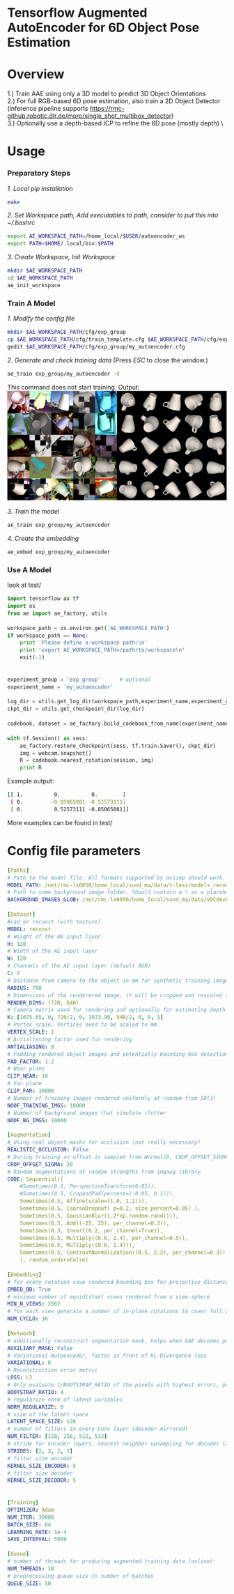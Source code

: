 # Tensorflow Augmented AutoEncoder for 6D Object Pose Estimation

# Overview

1.) Train AAE using only a 3D model to predict 3D Object Orientations \
2.) For full RGB-based 6D pose estimation, also train a 2D Object Detector \
    (inference pipeline supports https://rmc-github.robotic.dlr.de/moro/single_shot_multibox_detector) \
3.) Optionally use a depth-based ICP to refine the 6D pose (mostly depth) \

# Usage
### Preparatory Steps
*1. Local pip installation*
```bash
make
```

*2. Set Workspace path, Add executables to path, consider to put this into ~/.bashrc*
```bash
export AE_WORKSPACE_PATH=/home_local/$USER/autoencoder_ws
export PATH=$HOME/.local/bin:$PATH
```

*3. Create Workspace, Init Workspace*
```bash
mkdir $AE_WORKSPACE_PATH
cd $AE_WORKSPACE_PATH
ae_init_workspace
```

### Train A Model

*1. Modify the config file*
```bash
mkdir $AE_WORKSPACE_PATH/cfg/exp_group
cp $AE_WORKSPACE_PATH/cfg/train_template.cfg $AE_WORKSPACE_PATH/cfg/exp_group/my_autoencoder.cfg
gedit $AE_WORKSPACE_PATH/cfg/exp_group/my_autoencoder.cfg
```

*2. Generate and check training data*
(Press *ESC* to close the window.)
```bash
ae_train exp_group/my_autoencoder -d
```
This command does not start training.
Output:
![](docs/example_batch.png)

*3. Train the model*
```bash
ae_train exp_group/my_autoencoder
```

*4. Create the embedding*
```bash
ae_embed exp_group/my_autoencoder
```

### Use A Model

look at test/

```python
import tensorflow as tf
import os
from ae import ae_factory, utils

workspace_path = os.environ.get('AE_WORKSPACE_PATH')
if workspace_path == None:
    print 'Please define a workspace path:\n'
    print 'export AE_WORKSPACE_PATH=/path/to/workspace\n'
    exit(-1)


experiment_group = 'exp_group'      # optional
experiment_name = 'my_autoencoder'

log_dir = utils.get_log_dir(workspace_path,experiment_name,experiment_group)
ckpt_dir = utils.get_checkpoint_dir(log_dir)

codebook, dataset = ae_factory.build_codebook_from_name(experiment_name, experiment_group = experiment_group, return_dataset=True)

with tf.Session() as sess:
    ae_factory.restore_checkpoint(sess, tf.train.Saver(), ckpt_dir)
	img = webcam.snapshot()
    R = codebook.nearest_rotation(session, img)
	print R
```
Example output:
```bash
[[ 1.          0.          0.        ]
 [ 0.         -0.85065081 -0.52573111]
 [ 0.          0.52573111 -0.85065081]]
```
More examples can be found in test/

# Config file parameters
```yaml
[Paths]
# Path to the model file. All formats supported by assimp should work. Tested with ply files.
MODEL_PATH: /net/rmc-lx0050/home_local/sund_ma/data/t-less/models_reconst/obj_05.ply
# Path to some background image folder. Should contain a * as a placeholder for the image name.
BACKGROUND_IMAGES_GLOB: /net/rmc-lx0050/home_local/sund_ma/data/VOCdevkit/VOC2012/JPEGImages/*.jpg

[Dataset]
#cad or reconst (with texture)
MODEL: reconst
# Height of the AE input layer
H: 128
# Width of the AE input layer
W: 128
# Channels of the AE input layer (default BGR)
C: 3
# Distance from Camera to the object in mm for synthetic training images
RADIUS: 700
# Dimensions of the renderered image, it will be cropped and rescaled to H, W later.
RENDER_DIMS: (720, 540)
# Camera matrix used for rendering and optionally for estimating depth from RGB
K: [1075.65, 0, 720/2, 0, 1073.90, 540/2, 0, 0, 1]
# Vertex scale. Vertices need to be scaled to mm
VERTEX_SCALE: 1
# Antialiasing factor used for rendering
ANTIALIASING: 8
# Padding rendered object images and potentially bounding box detections 
PAD_FACTOR: 1.2
# Near plane
CLIP_NEAR: 10
# Far plane
CLIP_FAR: 10000
# Number of training images rendered uniformly at random from SO(3)
NOOF_TRAINING_IMGS: 10000
# Number of background images that simulate clutter
NOOF_BG_IMGS: 10000

[Augmentation]
# Using real object masks for occlusion (not really necessary)
REALISTIC_OCCLUSION: False
# During training an offset is sampled from Normal(0, CROP_OFFSET_SIGMA) and added to the ground truth crop.
CROP_OFFSET_SIGMA: 20
# Random augmentations at random strengths from imgaug library
CODE: Sequential([
    #Sometimes(0.5, PerspectiveTransform(0.05)),
    #Sometimes(0.5, CropAndPad(percent=(-0.05, 0.1))),
    Sometimes(0.5, Affine(scale=(1.0, 1.2))),
    Sometimes(0.5, CoarseDropout( p=0.2, size_percent=0.05) ),
    Sometimes(0.5, GaussianBlur(1.2*np.random.rand())),
    Sometimes(0.5, Add((-25, 25), per_channel=0.3)),
    Sometimes(0.3, Invert(0.2, per_channel=True)),
    Sometimes(0.5, Multiply((0.6, 1.4), per_channel=0.5)),
    Sometimes(0.5, Multiply((0.6, 1.4))),
    Sometimes(0.5, ContrastNormalization((0.5, 2.2), per_channel=0.3))
    ], random_order=False)

[Embedding]
# for every rotation save rendered bounding box for projective distance estimation (RGB)
EMBED_BB: True
# minimum number of equidistant views rendered from a view-sphere
MIN_N_VIEWS: 2562
# for each view generate a number of in-plane rotations to cover full SO(3)
NUM_CYCLO: 36

[Network]
# additionally reconstruct segmentation mask, helps when AAE decodes pure blackness
AUXILIARY_MASK: False
# Variational Autoencoder, factor in front of KL-Divergence loss
VARIATIONAL: 0
# Reconstruction error metric
LOSS: L2
# Only evaluate 1/BOOTSTRAP_RATIO of the pixels with highest errors, produces sharper edges
BOOTSTRAP_RATIO: 4
# regularize norm of latent variables
NORM_REGULARIZE: 0
# size of the latent space
LATENT_SPACE_SIZE: 128
# number of filters in every Conv layer (decoder mirrored)
NUM_FILTER: [128, 256, 512, 512]
# stride for encoder layers, nearest neighbor upsampling for decoder layers
STRIDES: [2, 2, 2, 2]
# filter size encoder
KERNEL_SIZE_ENCODER: 5
# filter size decoder
KERNEL_SIZE_DECODER: 5


[Training]
OPTIMIZER: Adam
NUM_ITER: 30000
BATCH_SIZE: 64
LEARNING_RATE: 1e-4
SAVE_INTERVAL: 5000

[Queue]
# number of threads for producing augmented training data (online)
NUM_THREADS: 10
# preprocessing queue size in number of batches
QUEUE_SIZE: 50